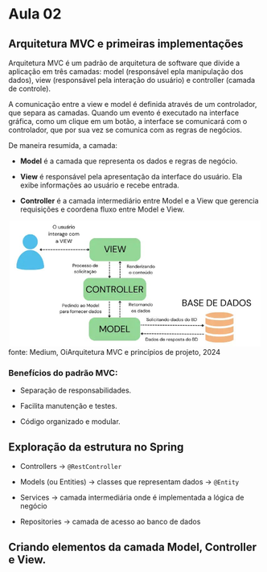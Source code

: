 # Aula 02

## Arquitetura MVC e primeiras implementações

Arquitetura MVC é um padrão de arquitetura de software que divide a aplicação em três camadas: model (responsável epla manipulação dos dados), view (responsável pela interação do usuário) e  controller (camada de controle).

A comunicação entre a view e model é definida através de um controlador, que separa as camadas. Quando um evento é executado na interface gráfica, como um clique em um botão, a interface se comunicará com o controlador, que por sua vez se comunica com as regras de negócios.

De maneira resumida, a camada:

* **Model** é a camada que representa os dados e regras de negócio.

* **View** é responsável pela apresentação da interface do usuário. Ela exibe informações ao usuário e recebe entrada.

* **Controller** é a camada intermediário entre Model e a View que gerencia requisições e coordena fluxo entre Model e View.

<div align="center">
  <img src="MVC.png" alt="MVC Architecture" width="500"/>
</div>
fonte: Medium, OiArquitetura MVC e princípios de projeto, 2024

### Benefícios do padrão MVC:

* Separação de responsabilidades.

* Facilita manutenção e testes.

* Código organizado e modular.

## Exploração da estrutura no Spring

* Controllers → `@RestController`

* Models (ou Entities) → classes que representam dados -> `@Entity`

* Services → camada intermediária onde é implementada a lógica de negócio 

* Repositories → camada de acesso ao banco de dados


## Criando elementos da camada Model, Controller e View.
